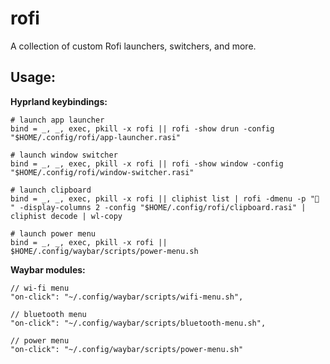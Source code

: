 # rofi

A collection of custom Rofi launchers, switchers, and more.

## Usage:

**Hyprland keybindings:**

```properties
# launch app launcher
bind = _, _, exec, pkill -x rofi || rofi -show drun -config "$HOME/.config/rofi/app-launcher.rasi"

# launch window switcher
bind = _, _, exec, pkill -x rofi || rofi -show window -config "$HOME/.config/rofi/window-switcher.rasi"

# launch clipboard
bind = _, _, exec, pkill -x rofi || cliphist list | rofi -dmenu -p " " -display-columns 2 -config "$HOME/.config/rofi/clipboard.rasi" | cliphist decode | wl-copy

# launch power menu
bind = _, _, exec, pkill -x rofi || $HOME/.config/waybar/scripts/power-menu.sh
```

**Waybar modules:**

```jsonc
// wi-fi menu
"on-click": "~/.config/waybar/scripts/wifi-menu.sh",

// bluetooth menu
"on-click": "~/.config/waybar/scripts/bluetooth-menu.sh",

// power menu
"on-click": "~/.config/waybar/scripts/power-menu.sh"
```
